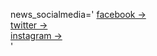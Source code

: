 news_socialmedia='
[facebook →](https://www.facebook.com/JugendRettet/)  
[twitter →](https://twitter.com/jugendrettet)  
[instagram →](https://www.instagram.com/jugendrettet/)  
'
